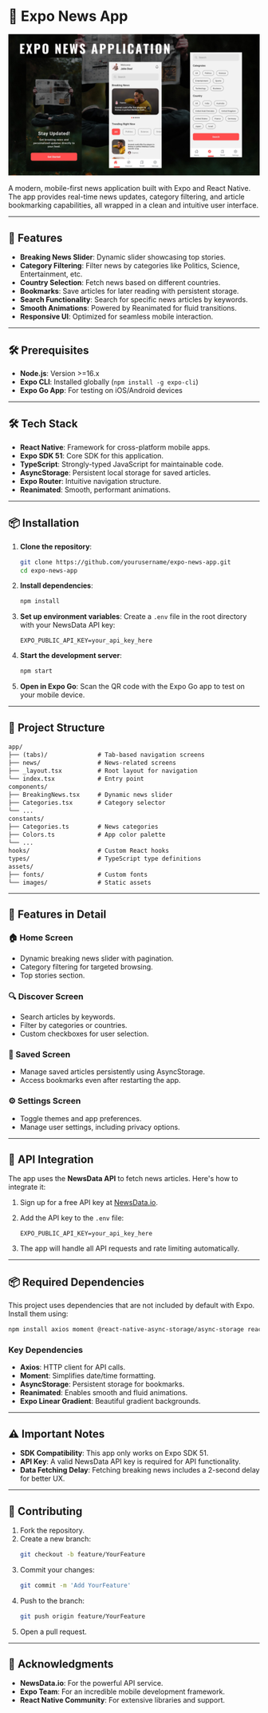# 🚀 Expo News App

![Cover Image](https://github.com/MohammadRauf0/expo-news-app/blob/main/assets/images/image.png?raw=true)

A modern, mobile-first news application built with Expo and React Native. The app provides real-time news updates, category filtering, and article bookmarking capabilities, all wrapped in a clean and intuitive user interface.

---

## 🌟 Features

- **Breaking News Slider**: Dynamic slider showcasing top stories.
- **Category Filtering**: Filter news by categories like Politics, Science, Entertainment, etc.
- **Country Selection**: Fetch news based on different countries.
- **Bookmarks**: Save articles for later reading with persistent storage.
- **Search Functionality**: Search for specific news articles by keywords.
- **Smooth Animations**: Powered by Reanimated for fluid transitions.
- **Responsive UI**: Optimized for seamless mobile interaction.

---

## 🛠 Prerequisites

- **Node.js**: Version >=16.x
- **Expo CLI**: Installed globally (`npm install -g expo-cli`)
- **Expo Go App**: For testing on iOS/Android devices

---

## 🛠 Tech Stack

- **React Native**: Framework for cross-platform mobile apps.
- **Expo SDK 51**: Core SDK for this application.
- **TypeScript**: Strongly-typed JavaScript for maintainable code.
- **AsyncStorage**: Persistent local storage for saved articles.
- **Expo Router**: Intuitive navigation structure.
- **Reanimated**: Smooth, performant animations.

---

## 📦 Installation

1. **Clone the repository**:

   ```bash
   git clone https://github.com/yourusername/expo-news-app.git
   cd expo-news-app
   ```

2. **Install dependencies**:

   ```bash
   npm install
   ```

3. **Set up environment variables**:
   Create a `.env` file in the root directory with your NewsData API key:

   ```plaintext
   EXPO_PUBLIC_API_KEY=your_api_key_here
   ```

4. **Start the development server**:

   ```bash
   npm start
   ```

5. **Open in Expo Go**:
   Scan the QR code with the Expo Go app to test on your mobile device.

---

## 📂 Project Structure

```plaintext
app/
├── (tabs)/              # Tab-based navigation screens
├── news/                # News-related screens
├── _layout.tsx          # Root layout for navigation
└── index.tsx            # Entry point
components/
├── BreakingNews.tsx     # Dynamic news slider
├── Categories.tsx       # Category selector
└── ...
constants/
├── Categories.ts        # News categories
├── Colors.ts            # App color palette
└── ...
hooks/                   # Custom React hooks
types/                   # TypeScript type definitions
assets/
├── fonts/               # Custom fonts
└── images/              # Static assets
```

---

## 📑 Features in Detail

### 🏠 Home Screen

- Dynamic breaking news slider with pagination.
- Category filtering for targeted browsing.
- Top stories section.

### 🔍 Discover Screen

- Search articles by keywords.
- Filter by categories or countries.
- Custom checkboxes for user selection.

### 📖 Saved Screen

- Manage saved articles persistently using AsyncStorage.
- Access bookmarks even after restarting the app.

### ⚙️ Settings Screen

- Toggle themes and app preferences.
- Manage user settings, including privacy options.

---

## 🔑 API Integration

The app uses the **NewsData API** to fetch news articles. Here's how to integrate it:

1. Sign up for a free API key at [NewsData.io](https://newsdata.io).
2. Add the API key to the `.env` file:

   ```plaintext
   EXPO_PUBLIC_API_KEY=your_api_key_here
   ```

3. The app will handle all API requests and rate limiting automatically.

---

## 📦 Required Dependencies

This project uses dependencies that are not included by default with Expo. Install them using:

```bash
npm install axios moment @react-native-async-storage/async-storage react-native-reanimated expo-linear-gradient
```

### Key Dependencies

- **Axios**: HTTP client for API calls.
- **Moment**: Simplifies date/time formatting.
- **AsyncStorage**: Persistent storage for bookmarks.
- **Reanimated**: Enables smooth and fluid animations.
- **Expo Linear Gradient**: Beautiful gradient backgrounds.

---

## ⚠️ Important Notes

- **SDK Compatibility**: This app only works on Expo SDK 51.
- **API Key**: A valid NewsData API key is required for API functionality.
- **Data Fetching Delay**: Fetching breaking news includes a 2-second delay for better UX.

---

## 🤝 Contributing

1. Fork the repository.
2. Create a new branch:
   ```bash
   git checkout -b feature/YourFeature
   ```
3. Commit your changes:
   ```bash
   git commit -m 'Add YourFeature'
   ```
4. Push to the branch:
   ```bash
   git push origin feature/YourFeature
   ```
5. Open a pull request.

---

## 🙏 Acknowledgments

- **NewsData.io**: For the powerful API service.
- **Expo Team**: For an incredible mobile development framework.
- **React Native Community**: For extensive libraries and support.
